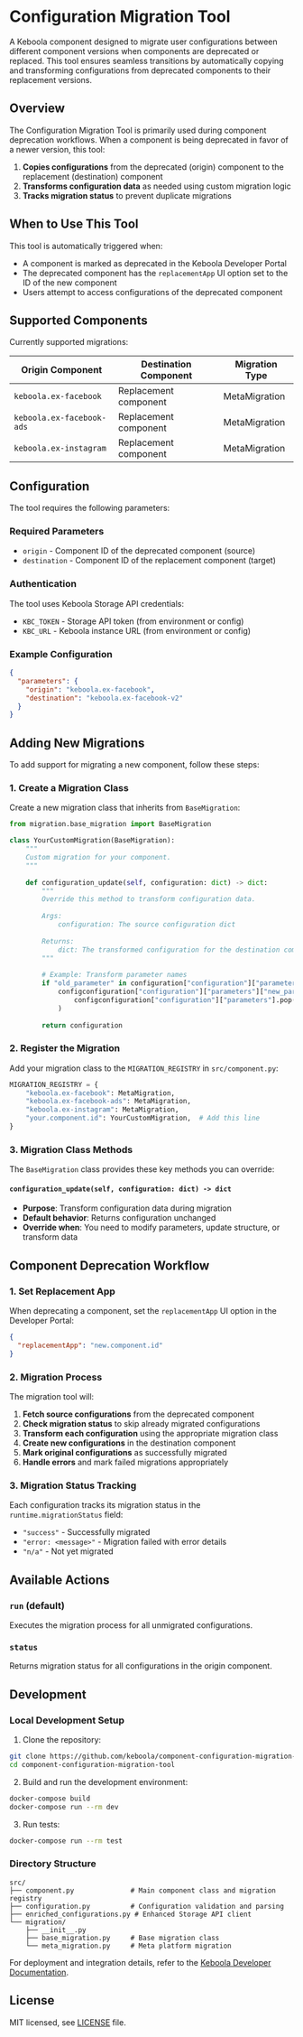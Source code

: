 # Configuration Migration Tool

A Keboola component designed to migrate user configurations between different component versions when components are deprecated or replaced. This tool ensures seamless transitions by automatically copying and transforming configurations from deprecated components to their replacement versions.

## Overview

The Configuration Migration Tool is primarily used during component deprecation workflows. When a component is being deprecated in favor of a newer version, this tool:

1. **Copies configurations** from the deprecated (origin) component to the replacement (destination) component
2. **Transforms configuration data** as needed using custom migration logic
3. **Tracks migration status** to prevent duplicate migrations

## When to Use This Tool

This tool is automatically triggered when:
- A component is marked as deprecated in the Keboola Developer Portal
- The deprecated component has the `replacementApp` UI option set to the ID of the new component
- Users attempt to access configurations of the deprecated component

## Supported Components

Currently supported migrations:

| Origin Component | Destination Component | Migration Type |
|------------------|----------------------|----------------|
| `keboola.ex-facebook` | Replacement component | MetaMigration |
| `keboola.ex-facebook-ads` | Replacement component | MetaMigration |
| `keboola.ex-instagram` | Replacement component | MetaMigration |

## Configuration

The tool requires the following parameters:

### Required Parameters

- `origin` - Component ID of the deprecated component (source)
- `destination` - Component ID of the replacement component (target)

### Authentication

The tool uses Keboola Storage API credentials:
- `KBC_TOKEN` - Storage API token (from environment or config)
- `KBC_URL` - Keboola instance URL (from environment or config)

### Example Configuration

```json
{
  "parameters": {
    "origin": "keboola.ex-facebook",
    "destination": "keboola.ex-facebook-v2"
  }
}
```

## Adding New Migrations

To add support for migrating a new component, follow these steps:

### 1. Create a Migration Class

Create a new migration class that inherits from `BaseMigration`:

```python
from migration.base_migration import BaseMigration

class YourCustomMigration(BaseMigration):
    """
    Custom migration for your component.
    """
    
    def configuration_update(self, configuration: dict) -> dict:
        """
        Override this method to transform configuration data.
        
        Args:
            configuration: The source configuration dict
            
        Returns:
            dict: The transformed configuration for the destination component
        """
        
        # Example: Transform parameter names
        if "old_parameter" in configuration["configuration"]["parameters"]:
            configconfiguration["configuration"]["parameters"]["new_parameter"] = (
                configconfiguration["configuration"]["parameters"].pop("old_parameter")
            )
        
        return configuration
```

### 2. Register the Migration

Add your migration class to the `MIGRATION_REGISTRY` in `src/component.py`:

```python
MIGRATION_REGISTRY = {
    "keboola.ex-facebook": MetaMigration,
    "keboola.ex-facebook-ads": MetaMigration,
    "keboola.ex-instagram": MetaMigration,
    "your.component.id": YourCustomMigration,  # Add this line
}
```

### 3. Migration Class Methods

The `BaseMigration` class provides these key methods you can override:

#### `configuration_update(self, configuration: dict) -> dict`
- **Purpose**: Transform configuration data during migration
- **Default behavior**: Returns configuration unchanged
- **Override when**: You need to modify parameters, update structure, or transform data

## Component Deprecation Workflow

### 1. Set Replacement App

When deprecating a component, set the `replacementApp` UI option in the Developer Portal:

```json
{
  "replacementApp": "new.component.id"
}
```

### 2. Migration Process

The migration tool will:

1. **Fetch source configurations** from the deprecated component
2. **Check migration status** to skip already migrated configurations
3. **Transform each configuration** using the appropriate migration class
4. **Create new configurations** in the destination component
5. **Mark original configurations** as successfully migrated
6. **Handle errors** and mark failed migrations appropriately

### 3. Migration Status Tracking

Each configuration tracks its migration status in the `runtime.migrationStatus` field:
- `"success"` - Successfully migrated
- `"error: <message>"` - Migration failed with error details
- `"n/a"` - Not yet migrated

## Available Actions

### `run` (default)
Executes the migration process for all unmigrated configurations.



### `status`
Returns migration status for all configurations in the origin component.



## Development

### Local Development Setup

1. Clone the repository:
```bash
git clone https://github.com/keboola/component-configuration-migration-tool
cd component-configuration-migration-tool
```

2. Build and run the development environment:
```bash
docker-compose build
docker-compose run --rm dev
```

3. Run tests:
```bash
docker-compose run --rm test
```

### Directory Structure

```
src/
├── component.py              # Main component class and migration registry
├── configuration.py          # Configuration validation and parsing
├── enriched_configurations.py # Enhanced Storage API client
└── migration/
    ├── __init__.py
    ├── base_migration.py     # Base migration class
    └── meta_migration.py     # Meta platform migration
```

For deployment and integration details, refer to the [Keboola Developer Documentation](https://developers.keboola.com/extend/component/deployment/).

## License

MIT licensed, see [LICENSE](./LICENSE.md) file.
